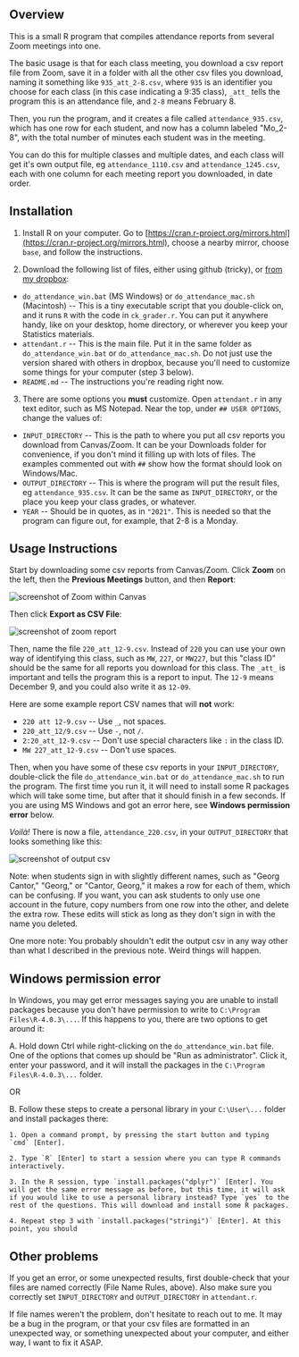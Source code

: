 ## Overview

This is a small R program that compiles attendance reports from several Zoom meetings into one.

The basic usage is that for each class meeting, you download a csv report file from Zoom, save it in a folder with all the other csv files you download, naming it something like `935_att_2-8.csv`, where `935` is an identifier you choose for each class (in this case indicating a 9:35 class), `_att_` tells the program this is an attendance file, and `2-8` means February 8.

Then, you run the program, and it creates a file called `attendance_935.csv`, which has one row for each student, and now has a column labeled "Mo_2-8", with the total number of minutes each student was in the meeting.

You can do this for multiple classes and multiple dates, and each class will get it's own output file, eg `attendance_1110.csv` and `attendance_1245.csv`, each with one column for each meeting report you downloaded, in date order.

## Installation

1. Install R on your computer. Go to [https://cran.r-project.org/mirrors.html](https://cran.r-project.org/mirrors.html), choose a nearby mirror, choose `base`, and follow the instructions.

2. Download the following list of files, either using github (tricky), or [from my dropbox](https://www.dropbox.com/sh/51v1t5fhvgk0h8u/AABWwMBwk_S7Zg9RBO9OoPzga?dl=0):

- `do_attendance_win.bat` (MS Windows) or `do_attendance_mac.sh` (Macintosh) -- This is a tiny executable script that you double-click on, and it runs `R` with the code in `ck_grader.r`. You can put it anywhere handy, like on your desktop, home directory, or wherever you keep your Statistics materials. 
- `attendant.r` -- This is the main file. Put it in the same folder as `do_attendance_win.bat` or `do_attendance_mac.sh`. Do not just use the version shared with others in dropbox, because you'll need to customize some things for your computer (step 3 below).
- `README.md` -- The instructions you're reading right now.

3. There are some options you **must** customize. Open `attendant.r` in any text editor, such as MS Notepad. Near the top, under `## USER OPTIONS`, change the values of:

- `INPUT_DIRECTORY` -- This is the path to where you put all csv reports you download from Canvas/Zoom. It can be your Downloads folder for convenience, if you don't mind it filling up with lots of files. The examples commented out with `##` show how the format should look on Windows/Mac.
- `OUTPUT_DIRECTORY` -- This is where the program will put the result files, eg `attendance_935.csv`. It can be the same as `INPUT_DIRECTORY`, or the place you keep your class grades, or whatever.
- `YEAR` -- Should be in quotes, as in `"2021"`. This is needed so that the program can figure out, for example, that 2-8 is a Monday.

## Usage Instructions

Start by downloading some csv reports from Canvas/Zoom. Click **Zoom** on the left, then the **Previous Meetings** button, and then **Report**:

![screenshot of Zoom within Canvas](https://i.imgur.com/3nSTILc.png)

Then click **Export as CSV File**:

![screenshot of zoom report](https://i.imgur.com/IJZcHlO.png)

Then, name the file `220_att_12-9.csv`. Instead of `220` you can use your own way of identifying this class, such as `MW`, `227`, or `MW227`, but this "class ID" should be the same for all reports you download for this class. The `_att_` is important and tells the program this is a report to input. The `12-9` means December 9, and you could also write it as `12-09`.

Here are some example report CSV names that will **not** work:

- `220 att 12-9.csv` -- Use `_`, not spaces.
- `220_att_12/9.csv` -- Use `-`, not `/`.
- `2:20_att_12-9.csv` -- Don't use special characters like `:` in the class ID.
- `MW 227_att_12-9.csv` -- Don't use spaces.

Then, when you have some of these csv reports in your `INPUT_DIRECTORY`, double-click the file `do_attendance_win.bat` or `do_attendance_mac.sh` to run the program. The first time you run it, it will need to install some R packages which will take some time, but after that it should finish in a few seconds. If you are using MS Windows and got an error here, see **Windows permission error** below.

*Voilà!* There is now a file, `attendance_220.csv`, in your `OUTPUT_DIRECTORY` that looks something like this:

![screenshot of output csv](https://i.imgur.com/06LS4ib.png)

Note: when students sign in with slightly different names, such as "Georg Cantor," "Georg," or "Cantor, Georg," it makes a row for each of them, which can be confusing. If you want, you can ask students to only use one account in the future, copy numbers from one row into the other, and delete the extra row. These edits will stick as long as they don't sign in with the name you deleted.

One more note: You probably shouldn't edit the output csv in any way other than what I described in the previous note. Weird things will happen.

## Windows permission error

In Windows, you may get error messages saying you are unable to install packages because you don't have permission to write to `C:\Program Files\R-4.0.3\...`. If this happens to you, there are two options to get around it:

A. Hold down Ctrl while right-clicking on the `do_attendance_win.bat` file. One of the options that comes up should be "Run as administrator". Click it, enter your password, and it will install the packages in the `C:\Program Files\R-4.0.3\...` folder.

OR

B. Follow these steps to create a personal library in your `C:\User\...` folder and install packages there:

    1. Open a command prompt, by pressing the start button and typing `cmd` [Enter].
    
    2. Type `R` [Enter] to start a session where you can type R commands interactively.
    
    3. In the R session, type `install.packages("dplyr")` [Enter]. You will get the same error message as before, but this time, it will ask if you would like to use a personal library instead? Type `yes` to the rest of the questions. This will download and install some R packages.
    
    4. Repeat step 3 with `install.packages("stringi")` [Enter]. At this point, you should

## Other problems

If you get an error, or some unexpected results, first double-check that your files are named correctly (File Name Rules, above). Also make sure you correctly set `INPUT_DIRECTORY` and `OUTPUT_DIRECTORY` in `attendant.r`.

If file names weren't the problem, don't hesitate to reach out to me. It may be a bug in the program, or that your csv files are formatted in an unexpected way, or something unexpected about your computer, and either way, I want to fix it ASAP.